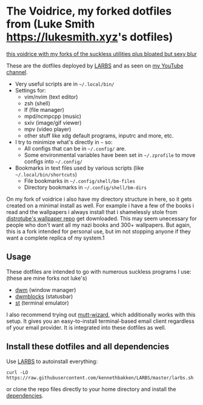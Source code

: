 # The Voidrice, my forked dotfiles from (Luke Smith <https://lukesmith.xyz>'s dotfiles)

[this voidrice with my forks of the suckless utilities plus bloated but sexy blur](https://github.com/kennethbakken/voidrice/blob/master/Pictures/screenshots/pic-full-210223-2248-02.png)

These are the dotfiles deployed by [LARBS](https://larbs.xyz) and as seen on
[my YouTube channel](https://youtube.com/c/lukesmithxyz).

- Very useful scripts are in `~/.local/bin/`
- Settings for:
	- vim/nvim (text editor)
	- zsh (shell)
	- lf (file manager)
	- mpd/ncmpcpp (music)
	- sxiv (image/gif viewer)
	- mpv (video player)
	- other stuff like xdg default programs, inputrc and more, etc.
- I try to minimize what's directly in `~` so:
	- All configs that can be in `~/.config/` are.
	- Some environmental variables have been set in `~/.zprofile` to move configs into `~/.config/`
- Bookmarks in text files used by various scripts (like `~/.local/bin/shortcuts`)
	- File bookmarks in `~/.config/shell/bm-files`
	- Directory bookmarks in `~/.config/shell/bm-dirs`

On my fork of voidrice i also have my directory structure in here, so it gets created on a minimal install as well. For example i have a few of the books i read and the wallpapers i always install that i shamelessly stole from [distrotube's wallpaper repo](https://gitlab.com/dwt1/wallpapers) get downloaded. This may seem unecessary for people who don't want all my nazi books and 300+ wallpapers. But again, this is a fork intended for personal use, but im not stopping anyone if they want a complete replica of my system.1

## Usage

These dotfiles are intended to go with numerous suckless programs I use:
(these are mine forks not luke's)
- [dwm](https://github.com/kennethbakken/dwm) (window manager)
- [dwmblocks](https://github.com/kennethbakken/dwmblocks) (statusbar)
- [st](https://github.com/kennethbakken/st) (terminal emulator)

I also recommend trying out
[mutt-wizard](https://github.com/lukesmithxyz/mutt-wizard), which additionally
works with this setup. It gives you an easy-to-install terminal-based email
client regardless of your email provider. It is integrated into these dotfiles
as well.

## Install these dotfiles and all dependencies

Use [LARBS](https://larbs.xyz) to autoinstall everything:

```
curl -LO https://raw.githubusercontent.com/kennethbakken/LARBS/master/larbs.sh
```

or clone the repo files directly to your home directory and install the
[dependencies](https://github.com/kennethbakken/LARBS/blob/master/progs.csv).
